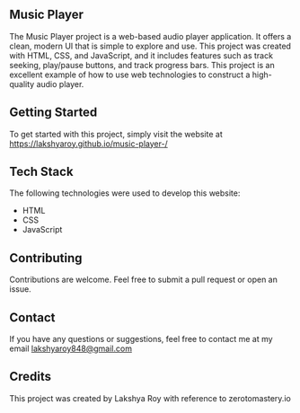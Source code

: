 
## Music Player
The Music Player project is a web-based audio player application. It offers a clean, modern UI that is simple to explore and use.
 This project was created with HTML, CSS, and JavaScript, and it includes features such as track seeking, play/pause buttons, and track progress bars.
 This project is an excellent example of how to use web technologies to construct a high-quality audio player.
## Getting Started
To get started with this project, simply visit the website at https://lakshyaroy.github.io/music-player-/
## Tech Stack

The following technologies were used to develop this website:

- HTML
- CSS
- JavaScript



## Contributing



Contributions are welcome. Feel free to submit a pull request or open an issue.


## Contact

If you have any questions or suggestions, feel free to contact me at my email lakshyaroy848@gmail.com
## Credits
This project was created by Lakshya Roy with reference to zerotomastery.io
